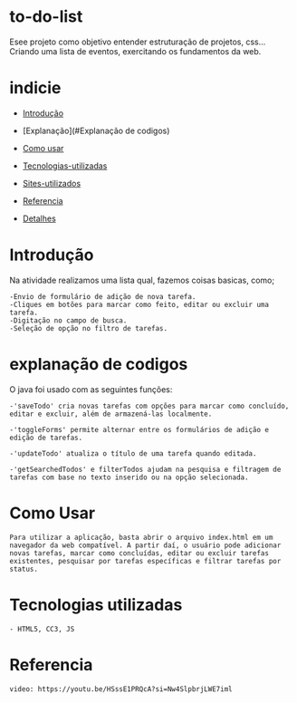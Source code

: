 # to-do-list
Esee projeto como objetivo entender estruturação de projetos, css... Criando uma lista de eventos, exercitando os fundamentos da web.

# indicie

* [Introdução](#introdução)

* [Explanação](#Explanação de codigos)

* [Como usar](#Como-usar)

* [Tecnologias-utilizadas](#tecnologias-utilizadas)
  
* [Sites-utilizados](#sites-utilizados)

* [Referencia](#referencia)

* [Detalhes](#detalhes)

# Introdução

Na atividade realizamos uma lista qual, fazemos coisas basicas, como;

    -Envio de formulário de adição de nova tarefa.
    -Cliques em botões para marcar como feito, editar ou excluir uma tarefa.
    -Digitação no campo de busca.   
    -Seleção de opção no filtro de tarefas.

# explanação de codigos

O java foi usado com as seguintes funções:

    -'saveTodo' cria novas tarefas com opções para marcar como concluído, editar e excluir, além de armazená-las localmente.
    
    -'toggleForms' permite alternar entre os formulários de adição e edição de tarefas.
    
    -'updateTodo' atualiza o título de uma tarefa quando editada.
    
    -'getSearchedTodos' e filterTodos ajudam na pesquisa e filtragem de tarefas com base no texto inserido ou na opção selecionada.

# Como Usar

    Para utilizar a aplicação, basta abrir o arquivo index.html em um navegador da web compatível. A partir daí, o usuário pode adicionar novas tarefas, marcar como concluídas, editar ou excluir tarefas existentes, pesquisar por tarefas específicas e filtrar tarefas por status.

# Tecnologias utilizadas

    - HTML5, CC3, JS

# Referencia

    video: https://youtu.be/HSssE1PRQcA?si=Nw4SlpbrjLWE7iml